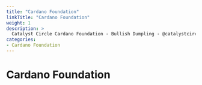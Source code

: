```yaml
---
title: "Cardano Foundation"
linkTitle: "Cardano Foundation"
weight: 1
description: >
  Catalyst Circle Cardano Foundation - Bullish Dumpling - @catalystcircle.io  
categories:
- Cardano Foundation
---
```


# Cardano Foundation
